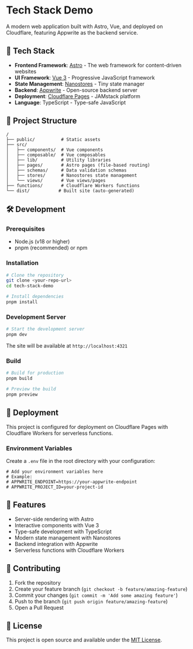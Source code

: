 # Tech Stack Demo

A modern web application built with Astro, Vue, and deployed on Cloudflare, featuring Appwrite as the backend service.

## 🚀 Tech Stack

- **Frontend Framework**: [Astro](https://astro.build/) - The web framework for content-driven websites
- **UI Framework**: [Vue 3](https://vuejs.org/) - Progressive JavaScript framework
- **State Management**: [Nanostores](https://github.com/nanostores/nanostores) - Tiny state manager
- **Backend**: [Appwrite](https://appwrite.io/) - Open-source backend server
- **Deployment**: [Cloudflare Pages](https://pages.cloudflare.com/) - JAMstack platform
- **Language**: TypeScript - Type-safe JavaScript

## 📁 Project Structure

```
/
├── public/          # Static assets
├── src/
│   ├── components/  # Vue components
│   ├── composable/  # Vue composables
│   ├── lib/         # Utility libraries
│   ├── pages/       # Astro pages (file-based routing)
│   ├── schemas/     # Data validation schemas
│   ├── stores/      # Nanostores state management
│   └── views/       # Vue views/pages
├── functions/       # Cloudflare Workers functions
└── dist/           # Built site (auto-generated)
```

## 🛠️ Development

### Prerequisites

- Node.js (v18 or higher)
- pnpm (recommended) or npm

### Installation

```bash
# Clone the repository
git clone <your-repo-url>
cd tech-stack-demo

# Install dependencies
pnpm install
```

### Development Server

```bash
# Start the development server
pnpm dev
```

The site will be available at `http://localhost:4321`

### Build

```bash
# Build for production
pnpm build

# Preview the build
pnpm preview
```

## 🚀 Deployment

This project is configured for deployment on Cloudflare Pages with Cloudflare Workers for serverless functions.

### Environment Variables

Create a `.env` file in the root directory with your configuration:

```env
# Add your environment variables here
# Example:
# APPWRITE_ENDPOINT=https://your-appwrite-endpoint
# APPWRITE_PROJECT_ID=your-project-id
```

## 📝 Features

- Server-side rendering with Astro
- Interactive components with Vue 3
- Type-safe development with TypeScript
- Modern state management with Nanostores
- Backend integration with Appwrite
- Serverless functions with Cloudflare Workers

## 🤝 Contributing

1. Fork the repository
2. Create your feature branch (`git checkout -b feature/amazing-feature`)
3. Commit your changes (`git commit -m 'Add some amazing feature'`)
4. Push to the branch (`git push origin feature/amazing-feature`)
5. Open a Pull Request

## 📄 License

This project is open source and available under the [MIT License](LICENSE).
